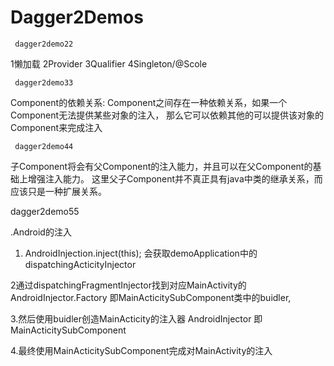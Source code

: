 # Dagger2Demos

     dagger2demo22  
1懒加载 
2Provider
3Qualifier
4Singleton/@Scole


     dagger2demo33
Component的依赖关系: Component之间存在一种依赖关系，如果一个Component无法提供某些对象的注入， 那么它可以依赖其他的可以提供该对象的Component来完成注入

     dagger2demo44
 子Component将会有父Component的注入能力，并且可以在父Component的基础上增强注入能力。
 这里父子Component并不真正具有java中类的继承关系，而应该只是一种扩展关系。    
   
  dagger2demo55
  
  .Android的注入

   1. AndroidInjection.inject(this);
   会获取demoApplication中的dispatchingActicityInjector

   2通过dispatchingFragmentInjector找到对应MainActivity的 AndroidInjector.Factory
   即MainActicitySubComponent类中的buidler,

  3.然后使用buidler创造MainActicity的注入器 AndroidInjector  即MainActicitySubComponent
 
  4.最终使用MainActicitySubComponent完成对MainActivity的注入
